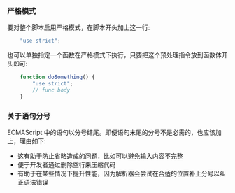 
### 严格模式

要对整个脚本启用严格模式，在脚本开头加上这一行:
```js
    "use strict";
```

也可以单独指定一个函数在严格模式下执行，只要把这个预处理指令放到函数体开头即可:
```js
    function doSomething() {
        "use strict";
        // func body
    }
```

### 关于语句分号

ECMAScript 中的语句以分号结尾。即便语句末尾的分号不是必需的，也应该加上，理由如下:
- 这有助于防止省略造成的问题，比如可以避免输入内容不完整
- 便于开发者通过删除空行来压缩代码
- 有助于在某些情况下提升性能，因为解析器会尝试在合适的位置补上分号以纠正语法错误
